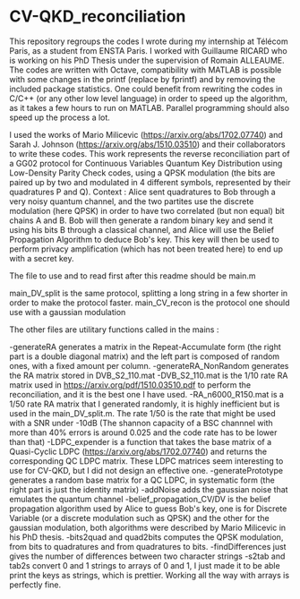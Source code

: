 # CV-QKD_reconciliation

This repository regroups the codes I wrote during my internship at Télécom Paris, as a student from ENSTA Paris. I worked with Guillaume RICARD who is working on his PhD Thesis under the supervision of Romain ALLEAUME.
The codes are written with Octave, compatibility with MATLAB is possible with some changes in the printf (replace by fprintf) and by removing the included package statistics. One could benefit from rewriting the codes in C/C++ (or any other low level language) in order to speed up the algorithm, as it takes a few hours to run on MATLAB. Parallel programming should also speed up the process a lot.

I used the works of Mario Milicevic (https://arxiv.org/abs/1702.07740) and Sarah J. Johnson (https://arxiv.org/abs/1510.03510) and their collaborators to write these codes.
This work represents the reverse reconciliation part of a GG02 protocol for Continuous Variables Quantum Key Distribution using Low-Density Parity Check codes, using a QPSK modulation (the bits are paired up by two and modulated in 4 different symbols, represented by their quadratures P and Q).
Context : Alice sent quadratures to Bob through a very noisy quantum channel, and the two partites use the discrete modulation (here QPSK) in order to have two correlated (but non equal) bit chains A and B. Bob will then generate a random binary key and send it using his bits B through a classical channel, and Alice will use the Belief Propagation Algorithm to deduce Bob's key.
This key will then be used to perform privacy amplification (which has not been treated here) to end up with a secret key.


The file to use and to read first after this readme should be main.m

main_DV_split is the same protocol, splitting a long string in a few shorter in order to make the protocol faster.
main_CV_recon is the protocol one should use with a gaussian modulation


The other  files are utilitary functions called in the mains :

-generateRA generates a matrix in the Repeat-Accumulate form (the right part is a double diagonal matrix) and the left part is composed of random ones, with a fixed amount per column.
-generateRA_NonRandom generates the RA matrix stored in DVB_S2_110.mat
-DVB_S2_110.mat is the 1/10 rate RA matrix used in https://arxiv.org/pdf/1510.03510.pdf to perform the reconciliation, and it is the best one I have used.
-RA_n6000_R150.mat is a 1/50 rate RA matrix that I generated randomly, it is highly inefficient but is used in the main_DV_split.m. The rate 1/50 is the rate that might be used with a SNR under -10dB (The shannon capacity of a BSC channnel with more than 40% errors is around 0.025 and the code rate has to be lower than that)
-LDPC_expender is a function that takes the base matrix of a Quasi-Cyclic LDPC (https://arxiv.org/abs/1702.07740) and returns the corresponding QC LDPC matrix. These LDPC matrices seem interesting to use for CV-QKD, but I did not design an effective one.
-generatePrototype generates a random base matrix for a QC LDPC, in systematic form (the right part is just the identity matrix)
-addNoise adds the gaussian noise that emulates the quantum channel
-belief_propagation_CV/DV is the belief propagation algorithm used by Alice to guess Bob's key, one is for Discrete Variable (or a discrete modulation such as QPSK) and the other for the gaussian modulation, both algorithms were described by Mario Milicevic in his PhD thesis.
-bits2quad and quad2bits computes the QPSK modulation, from bits to quadratures and from quadratures to bits.
-findDifferences just gives the number of differences between two character strings
-s2tab and tab2s convert 0 and 1 strings to arrays of 0 and 1, I just made it to be able print the keys as strings, which is prettier. Working all the way with arrays is perfectly fine.
